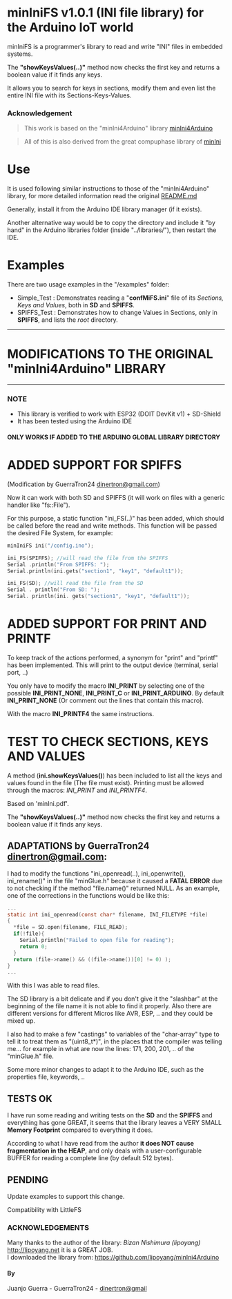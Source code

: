 # minIniFS v1.0.1 (INI file library) for the Arduino IoT world

minIniFS is a programmer's library to read and write "INI" files in embedded systems.


The **"showKeysValues(..)"** method now checks the first key and returns a boolean value if it finds any keys.

It allows you to search for keys in sections, modify them and even list the entire INI file with its Sections-Keys-Values.

### Acknowledgement

> This work is based on the "minIni4Arduino" library [minIni4Arduino](https://github.com/lipoyang/minIni4Arduino)

>  All of this is also derived from the great compuphase library of [minIni](https://github.com/compuphase/minIni)


# Use

It is used following similar instructions to those of the "minIni4Arduino" library, for more detailed information read the original 
[README.md](https://github.com/lipoyang/minIni4Arduino/blob/master/README.md)

Generally, install it from the Arduino IDE library manager (if it exists).

Another alternative way would be to copy the directory and include it "by hand" in the Arduino libraries folder (inside "../libraries/"),
then restart the IDE.

# Examples

There are two usage examples in the "/examples" folder:
 - Simple_Test : Demonstrates reading a "**confMiFS.ini**" file of its *Sections, Keys and Values*, both in **SD** and **SPIFFS**.
 - SPIFFS_Test : Demonstrates how to change Values ​​in Sections, only in **SPIFFS**, and lists the *root* directory.

--------------------------------------------------------
# MODIFICATIONS TO THE ORIGINAL "minIni4Arduino" LIBRARY
--------------------------------------------------------
### NOTE
- This library is verified to work with ESP32 (DOIT DevKit v1) + SD-Shield
- It has been tested using the Arduino IDE

#### ONLY WORKS IF ADDED TO THE ARDUINO GLOBAL LIBRARY DIRECTORY

# ADDED SUPPORT FOR SPIFFS
(Modification by GuerraTron24 <dinertron@gmail.com>)

Now it can work with both SD and SPIFFS (it will work on files with a generic handler like "fs::File").

For this purpose, a static function "ini_FS(..)" has been added, which should be called before the read and write methods.
This function will be passed the desired File System, for example:

```c
minIniFS ini("/config.ino");

ini_FS(SPIFFS); //will read the file from the SPIFFS
Serial .println("From SPIFFS: ");
Serial.println(ini.gets("section1", "key1", "default1"));

ini_FS(SD); //will read the file from the SD
Serial . println("From SD: ");
Serial. println(ini. gets("section1", "key1", "default1"));
```

# ADDED SUPPORT FOR PRINT AND PRINTF

To keep track of the actions performed, a synonym for "print" and "printf" has been implemented.
This will print to the output device (terminal, serial port, ..)

You only have to modify the macro **INI_PRINT** by selecting one of the possible **INI_PRINT_NONE**, **INI_PRINT_C** or **INI_PRINT_ARDUINO**.
By default **INI_PRINT_NONE** (Or comment out the lines that contain this macro).

With the macro **INI_PRINTF4** the same instructions.

# TEST TO CHECK SECTIONS, KEYS AND VALUES

A method (**ini.showKeysValues()**) has been included to list all the keys and values ​​found in the file (The file must exist).
Printing must be allowed through the macros: *INI_PRINT* and *INI_PRINTF4*.

Based on 'minIni.pdf'.

The **"showKeysValues(..)"** method now checks the first key and returns a boolean value if it finds any keys.

## ADAPTATIONS by GuerraTron24 <dinertron@gmail.com>:

I had to modify the functions "ini_openread(..), ini_openwrite(), ini_rename()" in the file "minGlue.h" because it caused a **FATAL ERROR** due to not checking
if the method "file.name()" returned NULL. As an example, one of the corrections in the functions would be like this:

```c
...
static int ini_openread(const char* filename, INI_FILETYPE *file)
{
  *file = SD.open(filename, FILE_READ);
  if(!file){
    Serial.println("Failed to open file for reading");
    return 0;
  }
  return (file->name() && ((file->name())[0] != 0) );
}
...
```

With this I was able to read files.

The SD library is a bit delicate and if you don't give it the "slashbar" at the beginning of the file name it is not able to find it properly. Also there are different versions
for different Micros like AVR, ESP, .. and they could be mixed up.

I also had to make a few "castings" to variables of the "char-array" type to tell it to treat them as "(uint8_t\*)", in the places that the compiler was telling me... for example in what are now the lines: 171, 200, 201, .. of the "minGlue.h" file.

Some more minor changes to adapt it to the Arduino IDE, such as the properties file, keywords, ..

## TESTS OK

I have run some reading and writing tests on the **SD** and the **SPIFFS** and everything has gone GREAT, it seems that the library leaves a VERY SMALL **Memory Footprint** compared to everything
it does.

According to what I have read from the author **it does NOT cause fragmentation in the HEAP**, and only deals with a user-configurable BUFFER for reading a complete line (by default 512 bytes).

## PENDING

Update examples to support this change.

Compatibility with LittleFS

### ACKNOWLEDGEMENTS

Many thanks to the author of the library: *Bizan Nishimura (lipoyang)* <http://lipoyang.net> it is a GREAT JOB.  
I downloaded the library from: https://github.com/lipoyang/minIni4Arduino

#### By

Juanjo Guerra - GuerraTron24 - <dinertron@gmail>